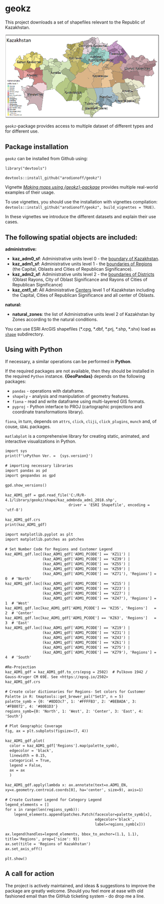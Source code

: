 # geokz    

This project downloads a set of shapefiles relevant to the Republic of Kazakhstan. 

![](man/figures/Kazakhstan.png)

`geokz`-package provides access to multiple dataset of different types and for different use. 

## Package installation

`geokz` can be installed from Github using:

`library("devtools")`

`devtools::install_github("arodionoff/geokz")`

Vignette [*Making maps using {geokz}-package*](https://rpubs.com/A_Rodionoff/geokz) provides multiple real-world examples of their usage.

To use vignettes, you should use the installation with vignettes compilation: `devtools::install_github("arodionoff/geokz", build_vignettes = TRUE)`.

In these vignettes we introduce the different datasets and explain their use cases. 

## The following spatial objects are included:  

**administrative:**

* **kaz_adm0_sf**: Administrative units level 0 - the [boundary of Kazakhstan](inst/shape/kaz_admbnda_adm0_2018.shp).
* **kaz_adm1_sf**: Administrative units level 1 - the [boundaries of Regions](inst/shape/kaz_admbnda_adm1_2018.shp) (the Capital, Oblasts and Cities of Republican Significance).
* **kaz_adm2_sf**: Administrative units level 2 - the [boundaries of Districts](inst/shape/kaz_admbnda_adm2_2018.shp) (Oblast Rayons, City of Oblast Significance and Rayons of Cities of Republican Significance)
* **kaz_cnt1_sf**: All Administrative [Centers](inst/shape/kaz_admbnda_cnt1_2019.shp) level 1 of Kazakhstan including the Capital, Cities of Republican Significance and all center of Oblasts.

**natural:**

* **natural_zones**: the list of Administrative units level 2 of Kazakhstan by Zones according to the natural conditions.

You can use ESRI ArcGIS shapefiles (\*.cpg, \*.dbf, \*.prj, \*.shp, \*.shx) load as [`shape`](inst/shape) subdirectory.

## Using with **Python**

If necessary, a similar operations can be performed in **Python**.

If the required packages are not available, then they should be installed in the required ``Python`` instance. **{GeoPandas}** depends on the following packages:

* ``pandas`` - operations with dataframe.
* ``shapely`` - analysis and manipulation of geometry features.
* ``fiona`` -  read and write dataframe using multi-layered GIS formats.
* ``pyproj`` - Python interface to PROJ (cartographic projections and coordinate transformations library).

``fiona``, in turn, depends on ``attrs``, ``click``, ``cliji``, ``click_plugins``, ``munch`` and, of couse, ``GDAL`` packages.

``matlabplot`` is a comprehensive library for creating static, animated, and interactive visualizations in Python.

```
import sys
print(f'\nPython Ver. =  {sys.version}')

# importing necessary libraries
import pandas as pd
import geopandas as gpd

gpd.show_versions()

kaz_ADM1_gdf = gpd.read_file('C:/R/R-4.1/library/geokz/shape/kaz_admbnda_adm1_2018.shp',
                             driver = 'ESRI Shapefile', encoding = 'utf-8')

kaz_ADM1_gdf.crs
print(kaz_ADM1_gdf)

import matplotlib.pyplot as plt
import matplotlib.patches as patches

# Set Number Code for Regions and Customer Legend
kaz_ADM1_gdf.loc[(kaz_ADM1_gdf['ADM1_PCODE'] == 'KZ11') | 
                 (kaz_ADM1_gdf['ADM1_PCODE'] == 'KZ39') |
                 (kaz_ADM1_gdf['ADM1_PCODE'] == 'KZ55') |
                 (kaz_ADM1_gdf['ADM1_PCODE'] == 'KZ59') |
                 (kaz_ADM1_gdf['ADM1_PCODE'] == 'KZ71'), 'Regions'] = 0  # 'North'
kaz_ADM1_gdf.loc[(kaz_ADM1_gdf['ADM1_PCODE'] == 'KZ15') | 
                 (kaz_ADM1_gdf['ADM1_PCODE'] == 'KZ23') |
                 (kaz_ADM1_gdf['ADM1_PCODE'] == 'KZ27') |
                 (kaz_ADM1_gdf['ADM1_PCODE'] == 'KZ47'), 'Regions'] = 1  # 'West'
kaz_ADM1_gdf.loc[kaz_ADM1_gdf['ADM1_PCODE'] == 'KZ35', 'Regions']   = 2  # 'Center'
kaz_ADM1_gdf.loc[kaz_ADM1_gdf['ADM1_PCODE'] == 'KZ63', 'Regions']   = 3  # 'East'
kaz_ADM1_gdf.loc[(kaz_ADM1_gdf['ADM1_PCODE'] == 'KZ19') | 
                 (kaz_ADM1_gdf['ADM1_PCODE'] == 'KZ31') |
                 (kaz_ADM1_gdf['ADM1_PCODE'] == 'KZ43') |
                 (kaz_ADM1_gdf['ADM1_PCODE'] == 'KZ61') |
                 (kaz_ADM1_gdf['ADM1_PCODE'] == 'KZ75') |
                 (kaz_ADM1_gdf['ADM1_PCODE'] == 'KZ79'), 'Regions'] = 4  # 'South'

#Re-Projection
kaz_ADM1_gdf = kaz_ADM1_gdf.to_crs(epsg = 2502)  # Pulkovo 1942 / Gauss-Kruger CM 69E. See <https://epsg.io/2502>
kaz_ADM1_gdf.crs

# Create color dictionaries for Regions- Set colors for Customer Palette in R: tmaptools::get_brewer_pal("Set3", n = 5)
palette_symb = {0: '#8DD3c7', 1: '#FFFFB3', 2: '#BEBADA', 3: '#FB8072', 4: '#80B1D3'}
regions_symb={0: 'North', 1: 'West', 2: 'Center', 3: 'East', 4: 'South'}

# Plot Geographic Coverage
fig, ax = plt.subplots(figsize=(7, 4))

kaz_ADM1_gdf.plot(
  color = kaz_ADM1_gdf['Regions'].map(palette_symb),
  edgecolor = 'black',
  linewidth = 0.15,
  categorical = True,
  legend = False,
  ax = ax
  )

kaz_ADM1_gdf.apply(lambda x: ax.annotate(text=x.ADM1_EN, xy=x.geometry.centroid.coords[0], ha='center', size=9), axis=1)

# Create Customer Legend for Category Legend
legend_elements = []
for x in range(len(regions_symb)):
    legend_elements.append(patches.Patch(facecolor=palette_symb[x],
                                         edgecolor='black',
                                         label=regions_symb[x]))
    
ax.legend(handles=legend_elements, bbox_to_anchor=(1.1, 1.1), title='Regions', prop={'size': 9})
ax.set(title = 'Regions of Kazakhstan')
ax.set_axis_off()

plt.show()

```

## A call for action

The project is actively maintained, and ideas & suggestions to improve the package are greatly welcome. Should you feel more at ease with old fashioned email than the GitHub ticketing system - do drop me a line.
